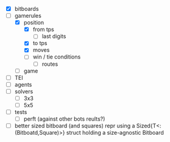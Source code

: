 - [x] bitboards
- [ ] gamerules
  - [x] position
    - [x] from tps
      - [ ] last digits
    - [x] to tps
    - [x] moves
    - [ ] win / tie conditions
      - [ ] routes
  - [ ] game
- [ ] TEI
- [ ] agents
- [ ] solvers
  - [ ] 3x3
  - [ ] 5x5

- [ ] tests
  - [ ] perft (against other bots reults?)

- [ ] better sized bitboard (and squares) repr using a Sized{T<:(Bitboatd,Square)>} struct holding a size-agnostic Bitboard